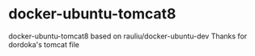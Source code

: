 # docker-ubuntu-tomcat8
docker-ubuntu-tomcat8 based on rauliu/docker-ubuntu-dev
Thanks for dordoka's tomcat file
